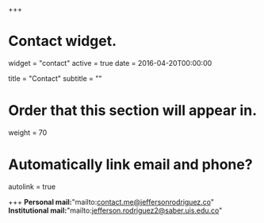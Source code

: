 +++
# Contact widget.
widget = "contact"
active = true
date = 2016-04-20T00:00:00

title = "Contact"
subtitle = ""

# Order that this section will appear in.
weight = 70

# Automatically link email and phone?
autolink = true


+++
**Personal mail:**"mailto:contact.me@jeffersonrodriguez.co"    
**Institutional mail:**"mailto:jefferson.rodriguez2@saber.uis.edu.co"  
